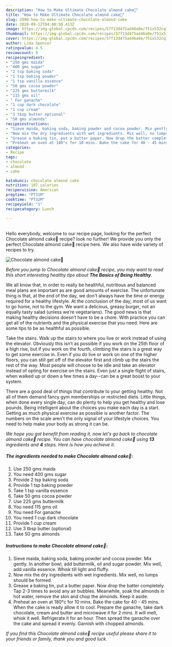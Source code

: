 ```yaml
---
description: "How to Make Ultimate Chocolate almond cake🎂"
title: "How to Make Ultimate Chocolate almond cake🎂"
slug: 2990-how-to-make-ultimate-chocolate-almond-cake
date: 2020-09-12T04:00:59.413Z
image: https://img-global.cpcdn.com/recipes/57f13d475ad46a0e/751x532cq70/chocolate-almond-cake🎂-recipe-main-photo.jpg
thumbnail: https://img-global.cpcdn.com/recipes/57f13d475ad46a0e/751x532cq70/chocolate-almond-cake🎂-recipe-main-photo.jpg
cover: https://img-global.cpcdn.com/recipes/57f13d475ad46a0e/751x532cq70/chocolate-almond-cake🎂-recipe-main-photo.jpg
author: Lida Spencer
ratingvalue: 4.5
reviewcount: 9
recipeingredient:
- "250 gms maida"
- "400 gms sugar"
- "2 tsp baking soda"
- "1 tsp baking powder"
- "1 tsp vanilla essence"
- "50 gms cocoa powder"
- "225 gms buttermilk"
- "115 gms oil"
- " For ganache"
- "1 cup dark chocolate"
- "1 cup cream"
- "3 tbsp butter optional"
- "50 gms almonds"
recipeinstructions:
- "Sieve maida, baking soda, baking powder and cocoa powder. Mix gently. In another bowl, add buttermilk, oil and sugar powder. Mix well, add vanilla essence. Whisk till light and fluffy."
- "Now mix the dry ingredients with wet ingredients. Mix well, no lumps should be formed."
- "Grease a baking tin, put a butter paper. Now drop the batter completely. Tap 2-3 times to avoid any air bubbles. Meanwhile, soak the almonds in hot water, remove the skin and chop the almonds. Keep it aside."
- "Preheat an oven at 180°c for 10 mins. Bake the cake for 40 - 45 mins. When the cake is ready allow it to cool. Prepare the ganache, take dark chocolate, cream and butter and microwave it for 2 mins. It will melt, whisk it well. Refrigerate it for an hour. Then spread the ganache over the cake and spread it evenly. Garnish with chopped almonds."
categories:
- Recipe
tags:
- chocolate
- almond
- cake

katakunci: chocolate almond cake 
nutrition: 187 calories
recipecuisine: American
preptime: "PT31M"
cooktime: "PT32M"
recipeyield: "1"
recipecategory: Lunch

---
```

<br>
Hello everybody, welcome to our recipe page, looking for the perfect Chocolate almond cake🎂 recipe? look no further! We provide you only the perfect Chocolate almond cake🎂 recipe here. We also have wide variety of recipes to try.
<br>


![Chocolate almond cake🎂](https://img-global.cpcdn.com/recipes/57f13d475ad46a0e/751x532cq70/chocolate-almond-cake🎂-recipe-main-photo.jpg)

<i>Before you jump to Chocolate almond cake🎂 recipe, you may want to read this short interesting healthy tips about <strong>The Basics of Being Healthy</strong>.</i>

We all know that, in order to really be healthful, nutritious and balanced meal plans are important as are good amounts of exercise. The unfortunate thing is that, at the end of the day, we don't always have the time or energy required for a healthy lifestyle. At the conclusion of the day, most of us want to go home, not to the gym. We want a delicious, greasy burger, not an equally tasty salad (unless we’re vegetarians). The good news is that making healthy decisions doesn’t have to be a chore. With practice you can get all of the nutrients and the physical exercise that you need. Here are some tips to be as healthful as possible.

Take the stairs. Walk up the stairs to where you live or work instead of using the elevator. Obviously this isn’t as possible if you work on the 25th floor of a high rise, but if you work on the fourth, climbing the stairs is a great way to get some exercise in. Even if you do live or work on one of the higher floors, you can still get off of the elevator first and climb up the stairs the rest of the way. Most people will choose to be idle and take an elevator instead of opting for exercise on the stairs. Even just a single flight of stairs, when walked up or down a few times a day--can be a great boost to your system. 

There are a good deal of things that contribute to your getting healthy. Not all of them demand fancy gym memberships or restricted diets. Little things, when done every single day, can do plenty to help you get healthy and lose pounds. Being intelligent about the choices you make each day is a start. Getting as much physical exercise as possible is another factor. The numbers on the scale aren't the only signal of your lifestyle choices. You need to help make your body as strong it can be. 


<i>We hope you got benefit from reading it, now let's go back to chocolate almond cake🎂 recipe. You can have chocolate almond cake🎂 using <strong>13</strong> ingredients and <strong>4</strong> steps. Here is how you achieve it.
</i>

##### The ingredients needed to make Chocolate almond cake🎂:

1. Use 250 gms maida
1. You need 400 gms sugar
1. Provide 2 tsp baking soda
1. Provide 1 tsp baking powder
1. Take 1 tsp vanilla essence
1. Take 50 gms cocoa powder
1. Use 225 gms buttermilk
1. You need 115 gms oil
1. You need  For ganache
1. You need 1 cup dark chocolate
1. Provide 1 cup cream
1. Use 3 tbsp butter (optional)
1. Take 50 gms almonds


##### Instructions to make Chocolate almond cake🎂:

1. Sieve maida, baking soda, baking powder and cocoa powder. Mix gently. In another bowl, add buttermilk, oil and sugar powder. Mix well, add vanilla essence. Whisk till light and fluffy.
1. Now mix the dry ingredients with wet ingredients. Mix well, no lumps should be formed.
1. Grease a baking tin, put a butter paper. Now drop the batter completely. Tap 2-3 times to avoid any air bubbles. Meanwhile, soak the almonds in hot water, remove the skin and chop the almonds. Keep it aside.
1. Preheat an oven at 180°c for 10 mins. Bake the cake for 40 - 45 mins. When the cake is ready allow it to cool. Prepare the ganache, take dark chocolate, cream and butter and microwave it for 2 mins. It will melt, whisk it well. Refrigerate it for an hour. Then spread the ganache over the cake and spread it evenly. Garnish with chopped almonds.


<i>If you find this Chocolate almond cake🎂 recipe useful please share it to your friends or family, thank you and good luck.</i>

